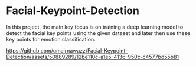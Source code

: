 # Facial-Keypoint-Detection
In this project, the main key focus is on training a deep learning model to detect the facial key points using the given dataset and later then use these key points for emotion classification.


https://github.com/umairnawazz/Facial-Keypoint-Detection/assets/50889289/12be110c-a1e5-4136-950c-c4577bd55b81

